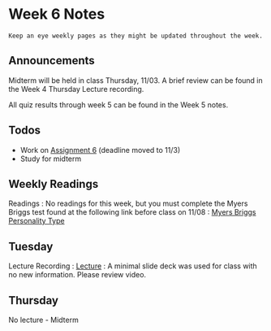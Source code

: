 
# Week 6 Notes

```{note}
Keep an eye weekly pages as they might be updated throughout the week.
```

## Announcements

Midterm will be held in class Thursday, 11/03. A brief review can be found in the Week 4 Thursday Lecture recording.

All quiz results through week 5 can be found in the Week 5 notes.

## Todos

* Work on [Assignment 6](a6.md) (deadline moved to 11/3)
* Study for midterm

## Weekly Readings

Readings
: No readings for this week, but you must complete the Myers Briggs test found at the following link before class on 11/08
: <a href="http://www.humanmetrics.com/cgi-h.
6cwin/jtypes2.asp">Myers Briggs Personality Type</a>

## Tuesday

Lecture Recording
: [Lecture](https://uci.yuja.com/V/Video?v=6263585&node=27899605&a=1636798372&autoplay=1)
: A minimal slide deck was used for class with no new information. Please review video.

## Thursday

No lecture - Midterm
